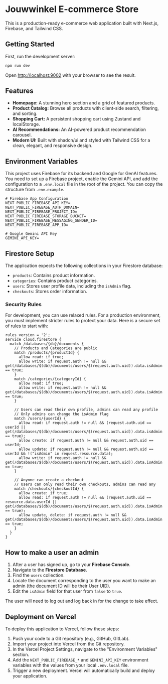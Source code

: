 # Jouwwinkel E-commerce Store

This is a production-ready e-commerce web application built with Next.js, Firebase, and Tailwind CSS.

## Getting Started

First, run the development server:

```bash
npm run dev
```

Open [http://localhost:9002](http://localhost:9002) with your browser to see the result.

## Features

- **Homepage:** A stunning hero section and a grid of featured products.
- **Product Catalog:** Browse all products with client-side search, filtering, and sorting.
- **Shopping Cart:** A persistent shopping cart using Zustand and localStorage.
- **AI Recommendations:** An AI-powered product recommendation carousel.
- **Modern UI:** Built with shadcn/ui and styled with Tailwind CSS for a clean, elegant, and responsive design.

## Environment Variables

This project uses Firebase for its backend and Google for GenAI features. You need to set up a Firebase project, enable the Gemini API, and add the configuration to a `.env.local` file in the root of the project. You can copy the structure from `.env.example`.

```
# Firebase App Configuration
NEXT_PUBLIC_FIREBASE_API_KEY=
NEXT_PUBLIC_FIREBASE_AUTH_DOMAIN=
NEXT_PUBLIC_FIREBASE_PROJECT_ID=
NEXT_PUBLIC_FIREBASE_STORAGE_BUCKET=
NEXT_PUBLIC_FIREBASE_MESSAGING_SENDER_ID=
NEXT_PUBLIC_FIREBASE_APP_ID=

# Google Gemini API Key
GEMINI_API_KEY=
```

## Firestore Setup

The application expects the following collections in your Firestore database:

- `products`: Contains product information.
- `categories`: Contains product categories.
- `users`: Stores user profile data, including the `isAdmin` flag.
- `checkouts`: Stores order information.

### Security Rules

For development, you can use relaxed rules. For a production environment, you must implement stricter rules to protect your data. Here is a secure set of rules to start with:

```
rules_version = '2';
service cloud.firestore {
  match /databases/{db}/documents {
    // Products and Categories are public
    match /products/{productId} {
      allow read: if true;
      allow write: if request.auth != null && get(/databases/$(db)/documents/users/$(request.auth.uid)).data.isAdmin == true;
    }
    match /categories/{categoryId} {
      allow read: if true;
      allow write: if request.auth != null && get(/databases/$(db)/documents/users/$(request.auth.uid)).data.isAdmin == true;
    }

    // Users can read their own profile, admins can read any profile
    // Only admins can change the isAdmin flag
    match /users/{userId} {
      allow read: if request.auth != null && (request.auth.uid == userId || get(/databases/$(db)/documents/users/$(request.auth.uid)).data.isAdmin == true);
      allow create: if request.auth != null && request.auth.uid == userId;
      allow update: if request.auth != null && request.auth.uid == userId && !("isAdmin" in request.resource.data);
      allow write: if request.auth != null && get(/databases/$(db)/documents/users/$(request.auth.uid)).data.isAdmin == true;
    }

    // Anyone can create a checkout
    // Users can only read their own checkouts, admins can read any
    match /checkouts/{checkoutId} {
      allow create: if true;
      allow read: if request.auth != null && (request.auth.uid == resource.data.userId || get(/databases/$(db)/documents/users/$(request.auth.uid)).data.isAdmin == true);
      allow update, delete: if request.auth != null && get(/databases/$(db)/documents/users/$(request.auth.uid)).data.isAdmin == true;
    }
  }
}
```

## How to make a user an admin
1.  After a user has signed up, go to your **Firebase Console**.
2.  Navigate to the **Firestore Database**.
3.  Find the `users` collection.
4.  Locate the document corresponding to the user you want to make an admin (the document ID will be their User UID).
5.  Edit the `isAdmin` field for that user from `false` to `true`.

The user will need to log out and log back in for the change to take effect.

## Deployment on Vercel

To deploy this application to Vercel, follow these steps:

1.  Push your code to a Git repository (e.g., GitHub, GitLab).
2.  Import your project into Vercel from the Git repository.
3.  In the Vercel Project Settings, navigate to the "Environment Variables" section.
4.  Add the `NEXT_PUBLIC_FIREBASE_*` and `GEMINI_API_KEY` environment variables with the values from your local `.env.local` file.
5.  Trigger a new deployment. Vercel will automatically build and deploy your application.
